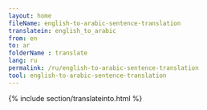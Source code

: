 ```yaml
---
layout: home
fileName: english-to-arabic-sentence-translation
translatein: english_to_arabic
from: en
to: ar
folderName : translate
lang: ru
permalink: /ru/english-to-arabic-sentence-translation
tool: english-to-arabic-sentence-translation
---
```

{% include section/translateinto.html %}